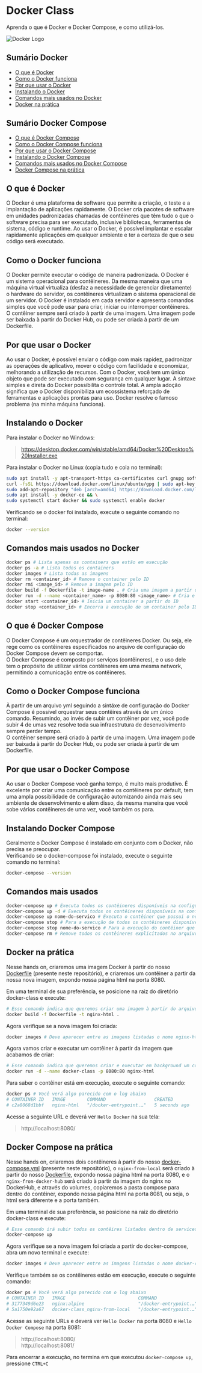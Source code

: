 # Docker Class
Aprenda o que é Docker e Docker Compose, e como utilizá-los.

![Docker Logo](./assets/docker.png)

## Sumário Docker
* [O que é Docker](#o-que-é-docker)
* [Como o Docker funciona](#como-o-docker-funciona)
* [Por que usar o Docker](#por-que-usar-o-docker)
* [Instalando o Docker](#instalando-o-docker)
* [Comandos mais usados no Docker](#comandos-mais-usados-no-docker)
* [Docker na prática](#docker-na-prática)

## Sumário Docker Compose
* [O que é Docker Compose](#o-que-é-docker-compose)
* [Como o Docker Compose funciona](#como-o-docker-compose-funciona)
* [Por que usar o Docker Compose](#por-que-usar-o-docker-compose)
* [Instalando o Docker Compose](#instalando-o-docker-compose)
* [Comandos mais usados no Docker Compose](#comandos-mais-usados-no-docker-compose)
* [Docker Compose na prática](#docker-compose-na-prática)

## O que é Docker
O Docker é uma plataforma de software que permite a criação, o teste e a implantação de aplicações rapidamente. O Docker cria pacotes de software em unidades padronizadas chamadas de contêineres que têm tudo o que o software precisa para ser executado, inclusive bibliotecas, ferramentas de sistema, código e runtime. Ao usar o Docker, é possível implantar e escalar rapidamente aplicações em qualquer ambiente e ter a certeza de que o seu código será executado.

## Como o Docker funciona
O Docker permite executar o código de maneira padronizada. O Docker é um sistema operacional para contêineres. Da mesma maneira que uma máquina virtual virtualiza (desfaz a necessidade de gerenciar diretamente) o hardware do servidor, os contêineres virtualizam o sistema operacional de um servidor. O Docker é instalado em cada servidor e apresenta comandos simples que você pode usar para criar, iniciar ou interromper contêineres.  
O contêiner sempre será criado à partir de uma imagem. Uma imagem pode ser baixada à partir do Docker Hub, ou pode ser criada à partir de um Dockerfile.

## Por que usar o Docker
Ao usar o Docker, é possível enviar o código com mais rapidez, padronizar as operações de aplicativo, mover o código com facilidade e economizar, melhorando a utilização de recursos. Com o Docker, você tem um único objeto que pode ser executado com segurança em qualquer lugar. A sintaxe simples e direta do Docker possibilita o controle total. A ampla adoção significa que o Docker disponibiliza um ecossistema reforçado de ferramentas e aplicações prontas para uso. Docker resolve o famoso problema (na minha máquina funciona).

## Instalando o Docker
Para instalar o Docker no Windows:
> https://desktop.docker.com/win/stable/amd64/Docker%20Desktop%20Installer.exe

Para instalar o Docker no Linux (copia tudo e cola no terminal):
```bash
sudo apt install -y apt-transport-https ca-certificates curl gnupg software-properties-common && \
curl -fsSL https://download.docker.com/linux/ubuntu/gpg | sudo apt-key add - && \
sudo add-apt-repository "deb [arch=amd64] https://download.docker.com/linux/ubuntu bionic stable" && \
sudo apt install -y docker-ce && \
sudo systemctl start docker && sudo systemctl enable docker
```

Verificando se o docker foi instalado, execute o seguinte comando no terminal:
```bash
docker --version
```

## Comandos mais usados no Docker
```bash
docker ps # Lista apenas os containers que estão em execução
docker ps -a # Lista todos os containers
docker images # Lista todas as imagens
docker rm <container_id> # Remove o container pelo ID
docker rmi <image_id> # Remove a imagem pelo ID
docker build -f Dockerfile -t image-name . # Cria uma imagem a partir de um Dockerfile, a flag -f indica o caminho do arquivo Dockerfile e a flag -t a tag(nome) da imagem, o ponto ao final representa o contexto em que ela deve ser buildada, ou seja, a partir da pasta em que está localizada
docker run -d --name <container_name> -p 8080:80 <image_name> # Cria e executa um contẽiner a partir de uma imagem. A flag -d indica que será executado em background e a flag -p faz o roteamento da porta
docker start <container_id> # Inicia um container a partir do ID
docker stop <container_id> # Encerra a execução de um container pelo ID
```

## O que é Docker Compose
O Docker Compose é um orquestrador de contêineres Docker. Ou seja, ele rege como os contêineres específicados no arquivo de configuração do Docker Compose devem se comportar.  
O Docker Compose é composto por serviços (contêineres), e o uso dele tem o propósito de utilizar vários contêineres em uma mesma network, permitindo a comunicação entre os contêineres.

## Como o Docker Compose funciona
À partir de um arquivo yml seguindo a sintáxe de configuração do Docker Compose é possível orquestrar seus contêires através de um único comando. Resumindo, ao invés de subir um contêiner por vez, você pode subir 4 de umas vez resolve toda sua infraestrutura de desenvolvimento sempre perder tempo.  
O contêiner sempre será criado à partir de uma imagem. Uma imagem pode ser baixada à partir do Docker Hub, ou pode ser criada à partir de um Dockerfile.

## Por que usar o Docker Compose
Ao usar o Docker Compose você ganha tempo, é muito mais produtivo. É excelente por criar uma comunicação entre os contêineres por default, tem uma ampla possibilidade de configuração automizando ainda mais seu ambiente de desenvolvimento e além disso, da mesma maneira que você sobe vários contêineres de uma vez, vocẽ também os para.

## Instalando Docker Compose
Geralmente o Docker Compose é instalado em conjunto com o Docker, não precisa se preocupar.  
Verificando se o docker-compose foi instalado, execute o seguinte comando no terminal:
```bash
docker-compose --version
```

## Comandos mais usados
```bash
docker-compose up # Executa todos os contêineres disponíveis na configuração do arquivo
docker-compose up -d # Executa todos os contêineres disponíveis na configuração do arquivo, porém, executa em background, não lockando o terminal
docker-compose up nome-do-servico # Executa o contêiner que possui o nome passado como parâmetro
docker-compose stop # Para a execução de todos os contêineres disponíveis na configuração do arquivo
docker-compose stop nome-do-servico # Para a execução do contêiner que possui o nome passado como parâmetro
docker-compose rm # Remove todos os contêineres explicítados no arquivo
```

## Docker na prática
Nesse hands on, criaremos uma imagem Docker à partir do nosso [Dockerfile](./Dockerfile) (presente neste repositório), e criaremos um contêiner a partir da nossa nova imagem, expondo nossa página html na porta 8080.  

Em uma terminal de sua preferência, se posicione na raiz do diretório docker-class e execute:
```bash
# Esse comando indica que queremos criar uma imagem à partir do arquivo Dockerfile com a tag nginx-html, indicando o contexto atual através do (.)
docker build -f Dockerfile -t nginx-html .
```

Agora verifique se a nova imagem foi criada:
```bash
docker images # Deve aparecer entre as imagens listadas o nome nginx-html
```

Agora vamos criar e executar um contêiner à partir da imagem que acabamos de criar:
```bash
# Esse comando indica que queremos criar e executar em background um contêiner com o nome docker-class à partir da imagem que criamos à pouco
docker run -d --name docker-class -p 8080:80 nginx-html
```

Para saber o contêiner está em execução, execute o seguinte comando:
```bash
docker ps # Você verá algo parecido com o log abaixo
# CONTAINER ID   IMAGE        COMMAND                  CREATED         STATUS         PORTS                                   NAMES
# c2a8068d1bbf   nginx-html   "/docker-entrypoint.…"   5 seconds ago   Up 2 seconds   0.0.0.0:8080->80/tcp, :::8080->80/tcp   docker-class
```

Acesse a seguinte URL e deverá ver `Hello Docker` na sua tela:
> http://localhost:8080/

## Docker Compose na prática
Nesse hands on, criaremos dois contêineres à partir do nosso [docker-compose.yml](./docker-compose.yml) (presente neste repositório), o `nginx-from-local` será criado à partir do nosso [Dockerfile](./Dockerfile), expondo nossa página html na porta 8080, e o `nginx-from-docker-hub` será criado à partir da imagem do nginx no DockerHub, e através do volumes, copiaremos a pasta compose para dentro do contêiner, expondo nossa página html na porta 8081, ou seja, o html será diferente e a porta também.  

Em uma terminal de sua preferência, se posicione na raiz do diretório docker-class e execute:
```bash
# Esse comando irá subir todos os contêires listados dentro de services no arquivo docker-compose.yml
docker-compose up
```

Agora verifique se a nova imagem foi criada a partir do docker-compose, abra um novo terminal e execute:
```bash
docker images # Deve aparecer entre as imagens listadas o nome docker-class_nginx-from-local
```

Verifique também se os contêineres estão em execução, execute o seguinte comando:
```bash
docker ps # Você verá algo parecido com o log abaixo
# CONTAINER ID   IMAGE                           COMMAND                  CREATED         STATUS          PORTS                                   NAMES
# 3177349d6e23   nginx:alpine                    "/docker-entrypoint.…"   5 minutes ago   Up 37 seconds   0.0.0.0:8081->80/tcp, :::8081->80/tcp   nginx-from-docker-hub
# 5a1750e92a67   docker-class_nginx-from-local   "/docker-entrypoint.…"   5 minutes ago   Up 37 seconds   0.0.0.0:8080->80/tcp, :::8080->80/tcp   nginx-from-local

```

Acesse as seguinte URLs e deverá ver `Hello Docker` na porta 8080 e `Hello Docker Compose` na porta 8081:
> http://localhost:8080/  
> http://localhost:8081/

Para encerrar a execução, no termina em que executou `docker-compose up`, pressione `CTRL+C`
